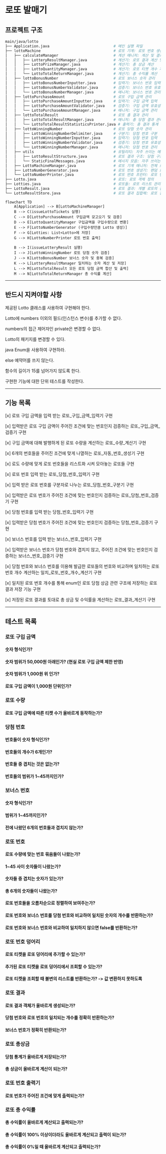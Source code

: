 # 로또 발매기

## 프로젝트 구조

```bash
main/java/lotto
├── Application.java                             # 메인 실행 파일
├── lottoMachine                                 # 로또 기계: 로또 번호 생성 및 처리 담당
│   ├── calculateManager                         # 계산 매니저: 계산 및 결과 처리
│   │   ├── LotteryResultManager.java            # 계산기: 로또 결과 계산 및 저장
│   │   ├── LottoPrizeManager.java               # 계산기: 총 상금 계산
│   │   ├── LottoQuantityManager.java            # 계산기: 로또 티켓 개수 계산
│   │   └── LottoTotalReturnManager.java         # 계산기: 총 수익률 계산
│   ├── lottoBonusNumber                         # 로또 보너스 숫자 관리
│   │   ├── LottoBonusNumberInputter.java        # 입력기: 보너스 번호 입력
│   │   ├── LottoBonusNumberValidator.java       # 검증기: 보너스 번호 유효성 검증
│   │   └── LottoBonusNumberManager.java         # 매니저: 보너스 번호 관리
│   ├── lottoPurchaseAmount                      # 로또 구입 금액 관리
│   │   ├── LottoPurchaseAmountInputter.java     # 입력기: 구입 금액 입력
│   │   ├── LottoPurchaseAmountValidator.java    # 검증기: 구입 금액 유효성 검증
│   │   └── LottoPurchaseAmountManager.java      # 매니저: 구입 금액 관리
│   ├── lottoTotalResult                         # 로또 총 결과 관리
│   │   ├── LottoTotalResultManager.java         # 매니저: 총 당첨 결과 관리
│   │   └── LottoTotalResultStatisticsPrinter.java # 출력기: 총 결과 통계 출력
│   ├── lottoWinningNumber                       # 로또 당첨 숫자 관리
│   │   ├── LottoWinningNumberDelimiter.java     # 구분기: 당첨 번호 구분
│   │   ├── LottoWinningNumberInputter.java      # 입력기: 당첨 번호 입력
│   │   ├── LottoWinningNumberValidator.java     # 검증기: 당첨 번호 유효성 검증
│   │   └── LottoWinningNumberManager.java       # 매니저: 당첨 번호 관리
│   ├── utils                                    # 유틸리티: 자주 쓰이는 메시지와 구조체
│   │   ├── LottoResultStructure.java            # 로또 결과 구조: 당첨 구조 관리
│   │   └── StaticFinalMessages.java             # 메시지 모음: 자주 쓰이는 메시지 static화
│   ├── LottoMachineManager.java                 # 로또 기계 매니저: 전체 로또 프로세스 관리
│   ├── LottoNumberGenerator.java                # 로또 번호 생성기: 랜덤 로또 번호 생성
│   └── LottoNumberPrinter.java                  # 로또 번호 프린터: 로또 번호 출력
├── Lotto.java                                   # 로또: 로또 객체 정의
├── Lotties.java                                 # 로또들: 로또 리스트 관리
├── LottoResult.java                             # 로또 결과: 개별 로또의 결과 저장
└── LottoResultStore.java                        # 로또 결과 집합체: 로또 결과를 저장하고 관리
```

```mermaid
flowchart TD
    A[Application] --> B[LottoMachineManager]
    B --> C(issueLottoTickets 실행)
    C --> D[LottoPurchaseAmount 구입금액 갖고오기 및 검증]
    D --> E[LottoQuantityManager 구입금액을 구입수량으로 변환]
    E --> F[LottoNumberGenerator (구입수량만큼 Lotto 생성)]
    F --> G[Lotties: List<Lotto>에 저장]
    G --> H[LottoNumberPrinter 로또 번호 출력]

    B --> I(issueLotteryResult 실행)
    I --> J[LottoWinningNumber 로또 당첨 숫자 검증]
    J --> K[LottoBonusNumber 보너스 숫자 및 중복 검증]
    K --> L[LotteryResultManager 일치하는 숫자 계산 및 저장]
    L --> M[LottoTotalResult 모든 로또 당첨 금액 합산 및 출력]
    M --> N[LottoTotalReturnManager 총 수익률 계산]
```

---

## 반드시 지켜야할 사항

제공된 Lotto 클래스를 사용하여 구현해야 한다.

Lotto에 numbers 이외의 필드(인스턴스 변수)를 추가할 수 없다.

numbers의 접근 제어자인 private은 변경할 수 없다.

Lotto의 패키지를 변경할 수 있다.

java Enum을 사용하여 구현하라.

else 예약어를 쓰지 않는다.

함수의 길이가 15를 넘어가지 않도록 한다.

구현한 기능에 대한 단위 테스트를 작성한다.

---

## 기능 목록

[x] 로또 구입 금액을 입력 받는 로또_구입_금액_입력기 구현

[x] 입력받은 로또 구입 금액이 주어진 조건에 맞는 번호인지 검증하는 로또_구입_금액_검증기 구현

[x] 구입 금액에 대해 발행하게 된 로또 수량을 계산하는 로또_수량_계산기 구현

[x] 6개의 번호들을 주어진 조건에 맞게 나열하는 로또_자동_번호_생성기 구현

[x] 로도 수량에 맞게 로또 번호들을 리스트화 시켜 모아놓는 로또들 구현

[x] 로또 번호 입력 받는 로또_당첨_번호_입력기 구현

[x] 입력 받은 로또 번호를 구분자로 나누는 로또_당첨_번호_구분기 구현

[x] 입력받은 로또 번호가 주어진 조건에 맞는 번호인지 검증하는 로또_당첨_번호_검증기 구현

[x] 당첨 번호를 입력 받는 당첨_번호_입력기 구현

[x] 입력받은 당첨 번호가 주어진 조건에 맞는 번호인지 검증하는 당첨_번호_검증기 구현

[x] 보너스 번호를 입력 받는 보너스_번호_입력기 구현

[x] 입력받은 보너스 번호가 당첨 번호와 겹치지 않고, 주어진 조건에 맞는 번호인지 검증하는 보너스_번호_검증기 구현

[x] 당첨 번호와 보너스 번호를 이용해 발급한 로또들의 번호와 비교하며 일치하는 로또 번호 개수 계산하는 일치_로또_번호_개수_계산기 구현

[x] 일치된 로또 번호 개수를 통해 enum인 로또 당첨 상금 관련 구조에 저장하는 로또 결과 저장 기능 구현

[x] 저장된 로또 결과를 토대로 총 상금 및 수익률을 계산하는 로또_결과_계산기 구현

---

## 테스트 목록

### 로또 구입 금액

#### 숫자 형식인가?

#### 숫자 범위가 50,000원 아래인가? (현실 로또 구입 금액 제한 반영)

#### 숫자 범위가 1,000원 위 인가?

#### 로또 구입 금액이 1,000원 단위인가?

### 로또 수량

#### 로또 구입 금액에 따른 티켓 수가 올바르게 동작하는가?

### 당첨 번호

#### 번호들이 숫자 형식인가?

#### 번호들의 개수가 6개인가?

#### 번호들 중 겹치는 것은 없는가?

#### 번호들의 범위가 1~45까지인가?

### 보너스 번호

#### 숫자 형식인가?

#### 범위가 1~45까지인가?

#### 전에 나왔던 6개의 번호들과 겹치지 않는가?

### 로또 번호

#### 로또 수량에 맞는 번호 묶음들이 나왔는가?

#### 1~45 사이 숫자들이 나왔는가?

#### 숫자들 중 겹치는 숫자가 있는가?

#### 총 6개의 숫자들이 나왔는가?

#### 로또 번호들을 오름차순으로 정렬하여 보여주는가?

#### 로또 번호와 보너스 번호를 당첨 번호와 비교하여 일치된 숫자의 개수를 반환하는가?

#### 로또 번호와 보너스 번호와 비교하여 일치하지 않으면 false를 반환하는가?

### 로또 번호 덩어리

#### 로또 티켓을 로또 덩어리에 추가할 수 있는가?

#### 추가된 로또 티켓을 로또 덩어리에서 조회할 수 있는가?

#### 로또 티켓을 조회할 때 불변의 리스트를 반환하는가? -> 값 변환하지 못하도록

### 로또 결과

#### 로또 결과 객체가 올바르게 생성되는가?

#### 당첨 번호와 로또 번호의 일치되는 개수를 정확히 반환하는가?

#### 보너스 번호가 정확히 반환되는가?

### 로또 총상금

#### 당첨 통계가 올바르게 저장되는가?

#### 총 상금이 올바르게 계산이 되는가?

### 로또 번호 출력기

#### 로또 번호가 주어진 조건에 맞게 출력되는가?

### 로또 총 수익률

#### 총 수익률이 올바르게 계산되고 출력되는가?

#### 총 수익률이 100% 이상이더라도 올바르게 계산되고 출력이 되는가?

#### 총 수익률이 0%일 때 올바르게 계산되고 출력되는가?